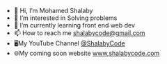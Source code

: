 - 👋 Hi, I’m Mohamed Shalaby 
- 👀 I’m interested in Solving problems
- 🌱 I’m currently learning front end web dev
- 📫 How to reach me shalabycode@gmail.com
- 🖥My YouTube Channel [@ShalabyCode](https://www.youtube.com/channel/UCMEh7C0J0LnFG0fHZcQ-y2Q)
- 🌐My coming soon website [www,shalabycode.com](https://www.shalabycode.com)

<!---
Shalabyelectronics/Shalabyelectronics is a ✨ special ✨ repository because its `README.md` (this file) appears on your GitHub profile.
You can click the Preview link to take a look at your changes.
--->
